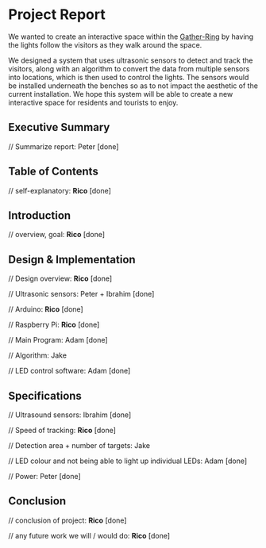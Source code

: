 # **Project Report**

We wanted to create an interactive space within the [Gather-Ring](href="https://carleton.ca/our-stories/story/gather-ring/") by having the lights follow the visitors as they walk around the space.

We designed a system that uses ultrasonic sensors to detect and track the visitors, along with an algorithm to convert the data from multiple sensors into locations, which is then used to control the lights. The sensors would be installed underneath the benches so as to not impact the aesthetic of the current installation. We hope this system will be able to create a new interactive space for residents and tourists to enjoy.

## Executive Summary

// Summarize report: Peter
[done]

## Table of Contents

// self-explanatory: **Rico**
[done]

## Introduction

// overview, goal: **Rico**
[done]

## Design & Implementation

// Design overview: **Rico**
[done]

// Ultrasonic sensors: Peter + Ibrahim
[done]

// Arduino: **Rico**
[done]

// Raspberry Pi: **Rico**
[done]

// Main Program: Adam
[done]

// Algorithm: Jake

// LED control software: Adam
[done]

## Specifications

// Ultrasound sensors: Ibrahim
[done]

// Speed of tracking: **Rico**
[done]

// Detection area + number of targets: Jake

// LED colour and not being able to light up individual LEDs: Adam
[done]

// Power: Peter
[done]

## Conclusion

// conclusion of project: **Rico**
[done]

// any future work we will / would do: **Rico**
[done]